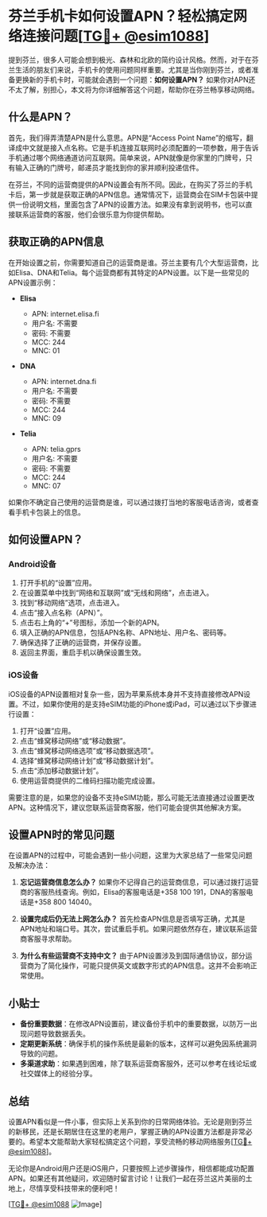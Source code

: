 # 芬兰手机卡如何设置APN？轻松搞定网络连接问题[[TG💪+ @esim1088](https://t.me/s/esim1088)]

提到芬兰，很多人可能会想到极光、森林和北欧的简约设计风格。然而，对于在芬兰生活的朋友们来说，手机卡的使用问题同样重要。尤其是当你刚到芬兰，或者准备更换新的手机卡时，可能就会遇到一个问题：**如何设置APN？** 如果你对APN还不太了解，别担心，本文将为你详细解答这个问题，帮助你在芬兰畅享移动网络。

## 什么是APN？

首先，我们得弄清楚APN是什么意思。APN是“Access Point Name”的缩写，翻译成中文就是接入点名称。它是手机连接互联网时必须配置的一项参数，用于告诉手机通过哪个网络通道访问互联网。简单来说，APN就像是你家里的门牌号，只有输入正确的门牌号，邮递员才能找到你的家并顺利投递信件。

在芬兰，不同的运营商提供的APN设置会有所不同。因此，在购买了芬兰的手机卡后，第一步就是获取正确的APN信息。通常情况下，运营商会在SIM卡包装中提供一份说明文档，里面包含了APN的设置方法。如果没有拿到说明书，也可以直接联系运营商的客服，他们会很乐意为你提供帮助。

## 获取正确的APN信息

在开始设置之前，你需要知道自己的运营商是谁。芬兰主要有几个大型运营商，比如Elisa、DNA和Telia。每个运营商都有其特定的APN设置。以下是一些常见的APN设置示例：

- **Elisa**
  - APN: internet.elisa.fi
  - 用户名: 不需要
  - 密码: 不需要
  - MCC: 244
  - MNC: 01

- **DNA**
  - APN: internet.dna.fi
  - 用户名: 不需要
  - 密码: 不需要
  - MCC: 244
  - MNC: 09

- **Telia**
  - APN: telia.gprs
  - 用户名: 不需要
  - 密码: 不需要
  - MCC: 244
  - MNC: 07

如果你不确定自己使用的运营商是谁，可以通过拨打当地的客服电话咨询，或者查看手机卡包装上的信息。

## 如何设置APN？

### Android设备

1. 打开手机的“设置”应用。
2. 在设置菜单中找到“网络和互联网”或“无线和网络”，点击进入。
3. 找到“移动网络”选项，点击进入。
4. 点击“接入点名称（APN）”。
5. 点击右上角的“+”号图标，添加一个新的APN。
6. 填入正确的APN信息，包括APN名称、APN地址、用户名、密码等。
7. 确保选择了正确的运营商，并保存设置。
8. 返回主界面，重启手机以确保设置生效。

### iOS设备

iOS设备的APN设置相对复杂一些，因为苹果系统本身并不支持直接修改APN设置。不过，如果你使用的是支持eSIM功能的iPhone或iPad，可以通过以下步骤进行设置：

1. 打开“设置”应用。
2. 点击“蜂窝移动网络”或“移动数据”。
3. 点击“蜂窝移动网络选项”或“移动数据选项”。
4. 选择“蜂窝移动网络计划”或“移动数据计划”。
5. 点击“添加移动数据计划”。
6. 使用运营商提供的二维码扫描功能完成设置。

需要注意的是，如果您的设备不支持eSIM功能，那么可能无法直接通过设置更改APN。这种情况下，建议您联系运营商客服，他们可能会提供其他解决方案。

## 设置APN时的常见问题

在设置APN的过程中，可能会遇到一些小问题，这里为大家总结了一些常见问题及解决办法：

1. **忘记运营商信息怎么办？**
   如果你不记得自己的运营商信息，可以通过拨打运营商的客服热线查询。例如，Elisa的客服电话是+358 100 191，DNA的客服电话是+358 800 14040。

2. **设置完成后仍无法上网怎么办？**
   首先检查APN信息是否填写正确，尤其是APN地址和端口号。其次，尝试重启手机。如果问题依然存在，建议联系运营商客服寻求帮助。

3. **为什么有些运营商不支持中文？**
   由于APN设置涉及到国际通信协议，部分运营商为了简化操作，可能只提供英文或数字形式的APN信息。这并不会影响正常使用。

## 小贴士

- **备份重要数据**：在修改APN设置前，建议备份手机中的重要数据，以防万一出现问题导致数据丢失。
- **定期更新系统**：确保手机的操作系统是最新的版本，这样可以避免因系统漏洞导致的问题。
- **多渠道求助**：如果遇到困难，除了联系运营商客服外，还可以参考在线论坛或社交媒体上的经验分享。

## 总结

设置APN看似是一件小事，但实际上关系到你的日常网络体验。无论是刚到芬兰的新移民，还是长期居住在这里的老用户，掌握正确的APN设置方法都是非常必要的。希望本文能帮助大家轻松搞定这个问题，享受流畅的移动网络服务[[TG💪+ @esim1088](https://t.me/s/esim1088)]。

无论你是Android用户还是iOS用户，只要按照上述步骤操作，相信都能成功配置APN。如果还有其他疑问，欢迎随时留言讨论！让我们一起在芬兰这片美丽的土地上，尽情享受科技带来的便利吧！

[[TG💪+ @esim1088](https://t.me/s/esim1088) ![Image](https://i.postimg.cc/4NQfJmqS/Snipaste-2025-05-13-00-14-12.png)]